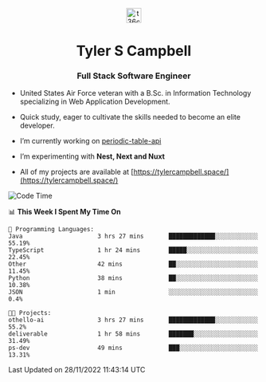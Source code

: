<p align="center">
<a href="https://www.linkedin.com/in/t36campbell" target="blank"><img align="center" src="https://ik.imagekit.io/t36campbell/Portfolio/linkedin.png.original_m8bbGgPh6.png" alt="t36campbell" height="30" width="30" /></a>
</p>
<h1 align="center">Tyler S Campbell</h1>
<h3 align="center">Full Stack Software Engineer</h3>

* United States Air Force veteran with a B.Sc. in Information Technology specializing in Web Application Development. 

* Quick study, eager to cultivate the skills needed to become an elite developer.

* I’m currently working on [periodic-table-api](https://github.com/t36campbell/periodic-table-api)

* I’m experimenting with **Nest, Next and Nuxt**

* All of my projects are available at [https://tylercampbell.space/](https://tylercampbell.space/)

<!--START_SECTION:waka-->
![Code Time](http://img.shields.io/badge/Code%20Time-2%2C012%20hrs%2024%20mins-blue)

📊 **This Week I Spent My Time On** 

```text
💬 Programming Languages: 
Java                     3 hrs 27 mins       █████████████░░░░░░░░░░░░   55.19% 
TypeScript               1 hr 24 mins        █████░░░░░░░░░░░░░░░░░░░░   22.45% 
Other                    42 mins             ██░░░░░░░░░░░░░░░░░░░░░░░   11.45% 
Python                   38 mins             ██░░░░░░░░░░░░░░░░░░░░░░░   10.38% 
JSON                     1 min               ░░░░░░░░░░░░░░░░░░░░░░░░░   0.4%

🐱‍💻 Projects: 
othello-ai               3 hrs 27 mins       █████████████░░░░░░░░░░░░   55.2% 
deliverable              1 hr 58 mins        ███████░░░░░░░░░░░░░░░░░░   31.49% 
ps-dev                   49 mins             ███░░░░░░░░░░░░░░░░░░░░░░   13.31%

```


 Last Updated on 28/11/2022 11:43:14 UTC
<!--END_SECTION:waka-->
